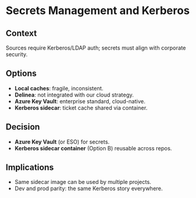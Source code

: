 # Secrets Management and Kerberos

## Context
Sources require Kerberos/LDAP auth; secrets must align with corporate security.

## Options
- **Local caches**: fragile, inconsistent.
- **Delinea**: not integrated with our cloud strategy.
- **Azure Key Vault**: enterprise standard, cloud-native.
- **Kerberos sidecar**: ticket cache shared via container.

## Decision
- **Azure Key Vault** (or ESO) for secrets.
- **Kerberos sidecar container** (Option B) reusable across repos.

## Implications
- Same sidecar image can be used by multiple projects.
- Dev and prod parity: the same Kerberos story everywhere.
